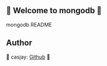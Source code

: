 ## 👋 Welcome to mongodb 🚀  

mongodb README  
  
  
## Author  

🤖 casjay: [Github](https://github.com/casjay) 🤖  
